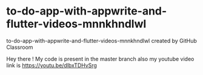 # to-do-app-with-appwrite-and-flutter-videos-mnnkhndlwl
to-do-app-with-appwrite-and-flutter-videos-mnnkhndlwl created by GitHub Classroom

Hey there !
My code is present in the master branch 
also my youtube video link is https://youtu.be/dlbxTDHvSrg
